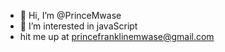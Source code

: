 - 👋 Hi, I’m @PrinceMwase
- 👀 I’m interested in javaScript
- hit me up at princefranklinemwase@gmail.com

